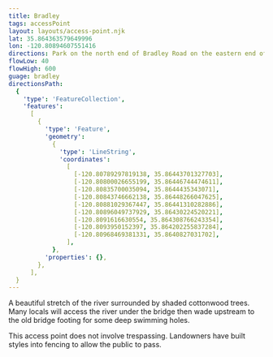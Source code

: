 ```yaml
---
title: Bradley
tags: accessPoint
layout: layouts/access-point.njk
lat: 35.864363579649996
lon: -120.80894607551416
directions: Park on the north end of Bradley Road on the eastern end of the Bradley bridge. There is a trash can and clear trail along the right side of the bridge as you face west. Pass through an opening built into a fence and under the pylons of the bridge.
flowLow: 40
flowHigh: 600
guage: bradley
directionsPath:
  {
    'type': 'FeatureCollection',
    'features':
      [
        {
          'type': 'Feature',
          'geometry':
            {
              'type': 'LineString',
              'coordinates':
                [
                  [-120.80789297819138, 35.86443701327703],
                  [-120.80800026655199, 35.86446744474611],
                  [-120.80835700035094, 35.8644435343071],
                  [-120.80843746662138, 35.86448266047625],
                  [-120.80881029367447, 35.86441310282886],
                  [-120.80896049737929, 35.86430224520221],
                  [-120.8091616630554, 35.864308766243354],
                  [-120.8093950152397, 35.864202255837284],
                  [-120.80968469381331, 35.8640827031702],
                ],
            },
          'properties': {},
        },
      ],
  }
---
```


A beautiful stretch of the river surrounded by shaded cottonwood trees. Many locals will access the river under the bridge then wade upstream to the old bridge footing for some deep swimming holes.

This access point does not involve trespassing. Landowners have built styles into fencing to allow the public to pass.
